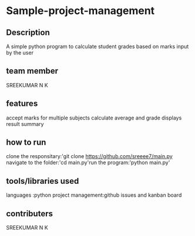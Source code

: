 # Sample-project-management
## Description
A simple python program to calculate student grades based on marks input by the user
## team member
SREEKUMAR N K
## features
accept marks for multiple subjects
calculate average and grade
displays result summary
## how to run
clone the responsitary:'git clone https://github.com/sreeee7/main.py navigate to the folder:'cd main.py'run the program:'python main.py'
## tools/libraries used
languages :python project management:github issues and kanban board
## contributers
SREEKUMAR N K
